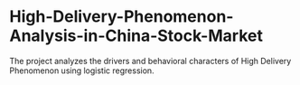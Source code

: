 # High-Delivery-Phenomenon-Analysis-in-China-Stock-Market
The project analyzes the drivers and behavioral characters of High Delivery Phenomenon using logistic regression. 

